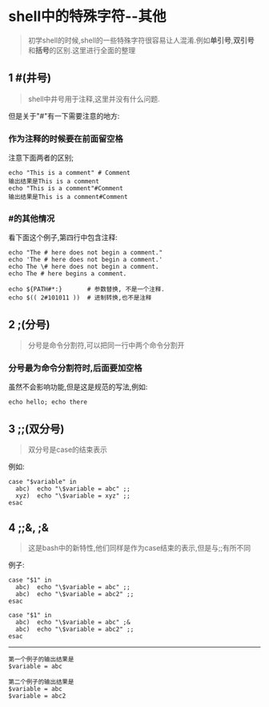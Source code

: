 # shell中的特殊字符--其他
> 初学shell的时候,shell的一些特殊字符很容易让人混淆.例如**单引号**,**双引号**和**括号**的区别.这里进行全面的整理

## 1  #(井号)
> shell中井号用于注释,这里并没有什么问题.

但是关于"#"有一下需要注意的地方:

###  作为注释的时候要在前面留空格
注意下面两者的区别;

```shell
echo "This is a comment" # Comment
输出结果是This is a comment
echo "This is a comment"#Comment
输出结果是This is a comment#Comment
```

### #的其他情况
看下面这个例子,第四行中包含注释:
```shell
echo "The # here does not begin a comment."
echo 'The # here does not begin a comment.'
echo The \# here does not begin a comment.
echo The # here begins a comment.

echo ${PATH#*:}       # 参数替换, 不是一个注释.
echo $(( 2#101011 ))  # 进制转换,也不是注释

```

## 2 ;(分号)
> 分号是命令分割符,可以把同一行中两个命令分割开

### 分号最为命令分割符时,后面要加空格
虽然不会影响功能,但是这是规范的写法,例如:
```shell
echo hello; echo there
```

## 3 ;;(双分号)
> 双分号是case的结束表示

例如:
```shell
case "$variable" in
  abc)  echo "\$variable = abc" ;;
  xyz)  echo "\$variable = xyz" ;;
esac
```

## 4 ;;&, ;&
>这是bash中的新特性,他们同样是作为case结束的表示,但是与;;有所不同

例子:
```shell
case "$1" in
  abc)  echo "\$variable = abc" ;;
  abc)  echo "\$variable = abc2" ;;
esac
```
```shell
case "$1" in
  abc)  echo "\$variable = abc" ;&
  abc)  echo "\$variable = abc2" ;;
esac
```
---
```
第一个例子的输出结果是
$variable = abc

第二个例子的输出结果是
$variable = abc
$variable = abc2
```
